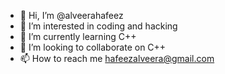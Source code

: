 - 👋 Hi, I’m @alveerahafeez
- 👀 I’m interested in coding and hacking
- 🌱 I’m currently learning C++
- 💞️ I’m looking to collaborate on C++
- 📫 How to reach me hafeezalveera@gmail.com

<!---
alveerahafeez/alveerahafeez is a ✨ special ✨ repository because its `README.md` (this file) appears on your GitHub profile.
You can click the Preview link to take a look at your changes.
--->
